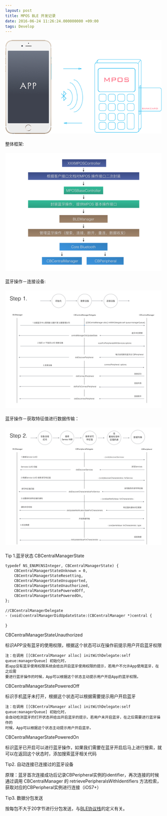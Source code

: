 ```yaml
---
layout: post
title: MPOS BLE 开发记录
date: 2016-06-24 11:26:24.000000000 +09:00
tags: Develop 
---
```


#### 
![](/assets/images/2016/mpos-ble-sdk/mpos-ble-sdk-head.jpg)
#### 

整体框架:

#### 
![](/assets/images/2016/mpos-ble-sdk/mpos-sdk-frame.jpeg)
#### 

蓝牙操作－连接设备:

#### 
![](/assets/images/2016/mpos-ble-sdk/mpos-ble-operation-part1.jpeg)
#### 

蓝牙操作－获取特征值进行数据传输：

#### 
![](/assets/images/2016/mpos-ble-sdk/mpos-ble-operation-part2.jpeg)
#### 

Tip 1.蓝牙状态 CBCentralManagerState


```
typedef NS_ENUM(NSInteger, CBCentralManagerState) {
	CBCentralManagerStateUnknown = 0,
	CBCentralManagerStateResetting,
	CBCentralManagerStateUnsupported,
	CBCentralManagerStateUnauthorized,
	CBCentralManagerStatePoweredOff,
	CBCentralManagerStatePoweredOn,
};

//CBCentralManagerDelegate
- (void)centralManagerDidUpdateState:(CBCentralManager *)central {

}
```

CBCentralManagerStateUnauthorized 

标识APP没有蓝牙的使用权限，根据这个状态可以在操作前提示用户开启蓝牙权限

```
注：在调用 [[CBCentralManager alloc] initWithDelegate:self queue:managerQueue] 初始化时，
若app没有蓝牙使用权限系统会给出开启蓝牙使用权限的提示，若用户不允许App使用蓝牙，在之后需
要进行蓝牙操作的时候，App可以根据这个状态主动提示用户开启App的蓝牙权限。
```

CBCentralManagerStatePoweredOff 

标识手机蓝牙未打开，根据这个状态可以根据需要提示用户开启蓝牙

```
注：在调用 [[CBCentralManager alloc] initWithDelegate:self queue:managerQueue] 初始化时，
会自动检测蓝牙的打开状态并给出开启蓝牙的提示，若用户未开启蓝牙，在之后需要进行蓝牙操作的
时候，App可以根据这个状态主动提示用户开启蓝牙。

```

CBCentralManagerStatePoweredOn 

标识蓝牙已开启可以进行蓝牙操作，如果我们需要在蓝牙开启后马上进行搜索，就可以在返回这个状态时，添加搜索蓝牙相关代码

Tip2. 自动连接已连接过的蓝牙设备

原理：蓝牙首次连接成功后记录CBPeripheral实例的identifier，再次连接的时候通过调用 CBCentralManager 的 retrievePeripheralsWithIdentifiers 方法检索，获取对应的CBPeripheral实例进行连接（iOS7+）

Tip3. 数据分包发送

按每包不大于20字节进行分包发送，与[BLE协议栈](http://www.sjsjw.com/kf_other/article/36_18763_5959.asp)的定义有关。
